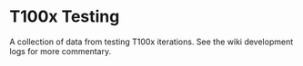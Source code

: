 # T100x Testing
A collection of data from testing T100x iterations. See the wiki development logs for more commentary.
